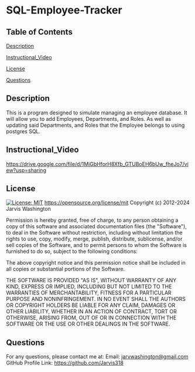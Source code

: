 # SQL-Employee-Tracker

## Table of Contents
[Description](#Description)

[Instructional_Video](#Instructional_Video)

[License](#License)  

[Questions](#Questions)  

## Description
This is a program designed to simulate managing an employee database. It will allow you to add Employees, Departments, and Roles. As well as updating said Departments, and Roles that the Employee belongs to using postgres SQL.

## Instructional_Video
https://drive.google.com/file/d/1MiGbHforH8Xfb_GTUBoEH6bUw_fheJo7/view?usp=sharing


## License
[![License: MIT](https://img.shields.io/badge/License-MIT-yellow.svg)](https://opensource.org/licenses/MIT)
https://opensource.org/license/mit
Copyright (c) 2012-2024 Jarvis Washington

Permission is hereby granted, free of charge, to any person obtaining
a copy of this software and associated documentation files (the
"Software"), to deal in the Software without restriction, including
without limitation the rights to use, copy, modify, merge, publish,
distribute, sublicense, and/or sell copies of the Software, and to
permit persons to whom the Software is furnished to do so, subject to
the following conditions:

The above copyright notice and this permission notice shall be
included in all copies or substantial portions of the Software.

THE SOFTWARE IS PROVIDED "AS IS", WITHOUT WARRANTY OF ANY KIND,
EXPRESS OR IMPLIED, INCLUDING BUT NOT LIMITED TO THE WARRANTIES OF
MERCHANTABILITY, FITNESS FOR A PARTICULAR PURPOSE AND
NONINFRINGEMENT. IN NO EVENT SHALL THE AUTHORS OR COPYRIGHT HOLDERS BE
LIABLE FOR ANY CLAIM, DAMAGES OR OTHER LIABILITY, WHETHER IN AN ACTION
OF CONTRACT, TORT OR OTHERWISE, ARISING FROM, OUT OF OR IN CONNECTION
WITH THE SOFTWARE OR THE USE OR OTHER DEALINGS IN THE SOFTWARE.


## Questions
For any questions, please contact me at:
Email: jarvwashington@gmail.com
GitHub Profile Link: https://github.com/Jarvis318
